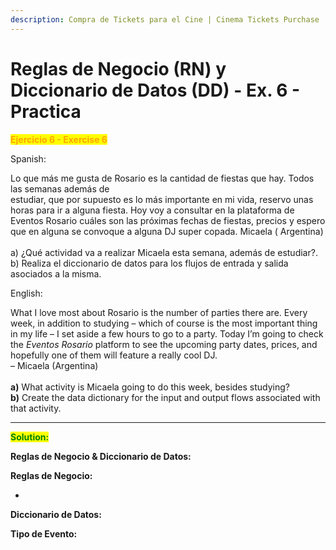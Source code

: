 ```yaml
---
description: Compra de Tickets para el Cine | Cinema Tickets Purchase
---
```


# Reglas de Negocio (RN) y Diccionario de Datos (DD) - Ex. 6 - Practica

<mark style="color:orange;">**Ejercicio 6 - Exercise 6**</mark>

Spanish:

Lo que más me gusta de Rosario es la cantidad de fiestas que hay. Todos las semanas además de\
estudiar, que por supuesto es lo más importante en mi vida, reservo unas horas para ir a alguna fiesta. Hoy&#x20;voy a consultar en la plataforma de Eventos Rosario cuáles son las próximas fechas de fiestas, precios y&#x20;espero que en alguna se convoque a alguna DJ super copada. Micaela ( Argentina)\
\
a) ¿Qué actividad va a realizar Micaela esta semana, además de estudiar?.\
b) Realiza el diccionario de datos para los flujos de entrada y salida asociados a la misma.

English:

What I love most about Rosario is the number of parties there are. Every week, in addition to studying – which of course is the most important thing in my life – I set aside a few hours to go to a party. Today I’m going to check the _Eventos Rosario_ platform to see the upcoming party dates, prices, and hopefully one of them will feature a really cool DJ.\
– Micaela (Argentina)\
\
**a)** What activity is Micaela going to do this week, besides studying?\
**b)** Create the data dictionary for the input and output flows associated with that activity.

***

<mark style="color:green;">**Solution:**</mark>

**Reglas de Negocio & Diccionario de Datos:**



**Reglas de Negocio:**

*

**Diccionario de Datos:**



**Tipo de Evento:**&#x20;
